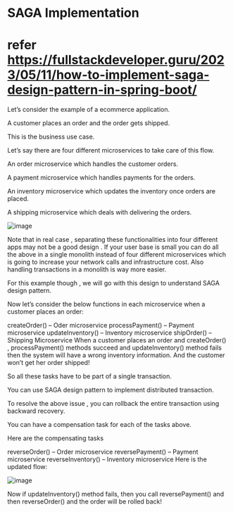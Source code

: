 # SAGA Implementation
# refer https://fullstackdeveloper.guru/2023/05/11/how-to-implement-saga-design-pattern-in-spring-boot/
Let’s consider the example of a ecommerce application.

A customer places an order and the order gets shipped.

This is the business use case.

Let’s say there are four different microservices to take care of this flow.

An order microservice which handles the customer orders.

A payment microservice which handles payments for the orders.

An inventory microservice which updates the inventory once orders are placed.

A shipping microservice which deals with delivering the orders.

![image](https://github.com/KeshavVerma/SAGA/assets/17050463/9ae4dbd3-8504-408c-b143-a514c0ff79d9)

Note that in real case , separating these functionalities into four different apps may not be a good design . If your user base is small you can do all the above in a single monolith instead of four different microservices which is going to increase your network calls and infrastructure cost. Also handling transactions in a monolith is way more easier.

For this example though , we will go with this design to understand SAGA design pattern.

Now let’s consider the below functions in each microservice when a customer places an order:

createOrder() – Oder microservice
processPayment() – Payment microservice
updateInventory() – Inventory microservice
shipOrder() – Shipping Microservice
When a customer places an order and createOrder() , processPayment() methods succeed and updateInventory() method fails then the system will have a wrong inventory information. And the customer won’t get her order shipped!

So all these tasks have to be part of a single transaction.

You can use SAGA design pattern to implement distributed transaction.

To resolve the above issue , you can rollback the entire transaction using backward recovery.

You can have a compensation task for each of the tasks above.

Here are the compensating tasks

reverseOrder() – Order microservice
reversePayment() – Payment microservice
reverseInventory() – Inventory microservice
Here is the updated flow:

![image](https://github.com/KeshavVerma/SAGA/assets/17050463/cfcfb97c-7933-4d2e-8d2c-e3617c23348e)


Now if updateInventory() method fails, then you call reversePayment() and then reverseOrder() and the order will be rolled back!
